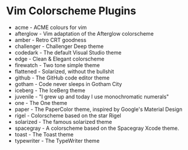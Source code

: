 # Vim Colorscheme Plugins

* acme - ACME colours for vim
* afterglow - Vim adaptation of the Afterglow colorscheme
* amber - Retro CRT goodness
* challenger - Challenger Deep theme
* codedark - The default Visual Studio theme
* edge - Clean & Elegant colorscheme
* firewatch - Two tone simple theme
* flattened - Solarized, without the bullshit
* github - The GitHub code editor theme
* gotham - Code never sleeps in Gotham City
* iceberg - The IceBerg theme
* juvenile - "I grew up and today I use monochromatic numerals"
* one - The One theme
* paper - The PaperColor theme, inspired by Google's Material Design
* rigel - Colorscheme based on the star Rigel
* solarized - The famous solarized theme
* spacegray - A colorscheme based on the Spacegray Xcode theme.
* toast - The Toast theme
* typewriter - The TypeWriter theme
